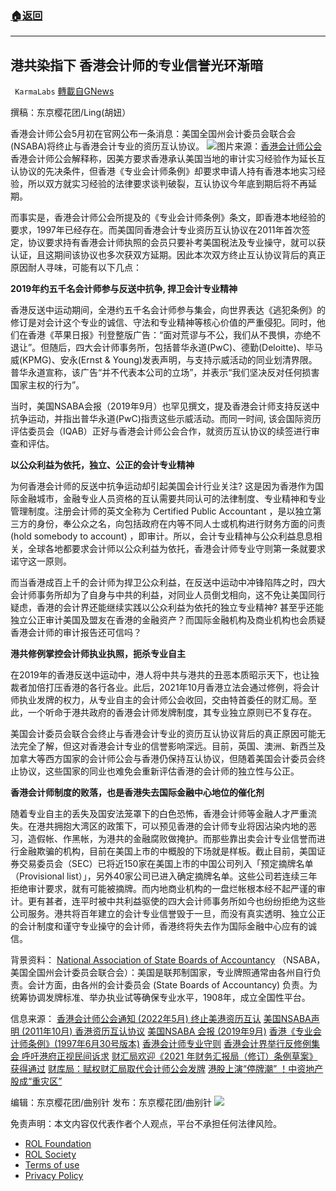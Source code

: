 ###  [:house:返回](README.md)
---


## 港共染指下 香港会计师的专业信誉光环渐暗
` KarmaLabs` [轉載自GNews](https://gnews.org/zh-hans/2603432/)

撰稿：东京樱花团/Ling(胡妞）
 
香港会计师公会5月初在官网公布一条消息：美国全国州会计委员会联合会 (NSABA)将终止与香港会计专业的资历互认协议。
 ![](https://assets.gnews.org/wp-content/uploads/2022/05/20220526HKCPA_1653546378.jpg)图片来源：[香港会计师公会](https://www.hkicpa.org.hk/) 
香港会计师公会解释称，因美方要求香港承认美国当地的审计实习经验作为延长互认协议的先决条件，但香港《专业会计师条例》却要求申请人持有香港本地实习经验，所以双方就实习经验的法律要求谈判破裂，互认协议今年底到期后将不再延期。
 
而事实是，香港会计师公会所提及的《专业会计师条例》条文，即香港本地经验的要求，1997年已经存在。而美国同香港会计专业资历互认协议在2011年首次签定，协议要求持有香港会计师执照的会员只要补考美国税法及专业操守，就可以获认证，且这期间该协议也多次获双方延期。因此本次双方终止互认协议背后的真正原因耐人寻味，可能有以下几点：
 
**2019年约五千名会计师参与反送中抗争, 捍卫会计专业精神**
 
香港反送中运动期间，全港约五千名会计师参与集会，向世界表达《逃犯条例》的修订是对会计这个专业的诚信、守法和专业精神等核心价值的严重侵犯。同时，他们在香港《苹果日报》刊登整版广告：“面对荒谬与不公，我们从不畏惧，亦绝不退让”。但随后，四大会计师事务所，包括普华永道(PwC)、德勤(Deloitte)、毕马威(KPMG)、安永(Ernst & Young)发表声明，与支持示威活动的同业划清界限。普华永道宣称，该广告“并不代表本公司的立场”，并表示“我们坚决反对任何损害国家主权的行为”。
 
当时，美国NSABA会报（2019年9月）也罕见撰文，提及香港会计师支持反送中抗争运动，并指出普华永道(PwC)指责这些示威活动。而同一时间, 该会国际资历评估委员会（IQAB）正好与香港会计师公会合作，就资历互认协议的续签进行审查和评估。
 
**以公众利益为依托，独立、公正的会计专业精神**
 
为何香港会计师的反送中抗争运动却引起美国会计行业关注? 这是因为香港作为国际金融城市，金融专业人员资格的互认需要共同认可的法律制度、专业精神和专业管理制度。注册会计师的英文全称为 Certified Public Accountant ，是以独立第三方的身份，奉公众之名，向包括政府在内等不同人士或机构进行财务方面的问责 (hold somebody to account) ，即审计。所以，会计专业精神与公众利益息息相关，全球各地都要求会计师以公众利益为依托，香港会计师专业守则第一条就要求诺守这一原则。
 
而当香港成百上千的会计师为捍卫公众利益，在反送中运动中冲锋陷阵之时，四大会计师事务所却为了自身与中共的利益，对同业人员倒戈相向，这不免让美国同行疑虑，香港的会计界还能继续实践以公众利益为依托的独立专业精神? 甚至乎还能独立公正审计美国及盟友在香港的金融资产？而国际金融机构及商业机构也会质疑香港会计师的审计报告还可信吗？
 
**港共修例掌控会计师执业执照，扼杀专业自主**
 
在2019年的香港反送中运动中，港人将中共与港共的丑恶本质昭示天下，也让独裁者加倍打压香港的各行各业。此后，2021年10月香港立法会通过修例，将会计师执业发牌的权力，从专业自主的会计师公会收回，交由特首委任的财汇局。至此，一个听命于港共政府的香港会计师发牌制度，其专业独立原则已不复存在。
 
美国会计委员会联合会终止与香港会计专业的资历互认协议背后的真正原因可能无法完全了解，但这对香港会计专业的信誉影响深远。目前，英国、澳洲、新西兰及加拿大等西方国家的会计师公会与香港仍保持互认协议，但随着美国会计委员会终止协议，这些国家的同业也难免会重新评估香港的会计师的独立性与公正。
 
**香港会计师制度的败落，也是香港失去国际金融中心地位的催化剂**
 
随着专业自主的丢失及国安法笼罩下的白色恐怖，香港会计师等金融人才严重流失。在港共拥抱大湾区的政策下，可以预见香港的会计师专业将因沾染内地的恶习，造假帐、作黑帐，为港共的金融腐败做掩护。而那些靠出卖会计专业信誉而进行金融欺骗的机构，目前在美国上市的中概股的下场就是样板。截止目前，美国证券交易委员会（SEC）已将近150家在美国上市的中国公司列入「预定摘牌名单（Provisional list）」，另外40家公司已进入确定摘牌名单。这些公司若连续三年拒绝审计要求，就有可能被摘牌。而内地商业机构的一盘烂帐根本经不起严谨的审计。更有甚者，连平时被中共利益驱使的四大会计师事务所如今也纷纷拒绝为这些公司服务。港共将百年建立的会计专业信誉毁于一旦，而没有真实透明、独立公正的会计制度和谨守专业操守的会计师，香港终将失去作为国际金融中心应有的诚信。
 
背景资料：
[National Association of State Boards of Accountancy](https://nasba.org/about/) （NSABA，美国全国州会计委员会联合会）：美国是联邦制国家，专业牌照通常由各州自行负责。会计方面，由各州的会计委员会 (State Boards of Accountancy) 负责。为统筹协调发牌标准、举办执业试等确保专业水平，1908年，成立全国性平台。
 
信息来源：
[香港会计师公会通知 (2022年5月) 终止美港资历互认](https://www.hkicpa.org.hk/en/Membership/Registration-and-licensing/Recognition-of-overseas-bodies/Non-renewal-of-MRA-with-US-IQAB)
[美国NSABA声明 (2011年10月) 香港资历互认协议](https://nasba.org/blog/2011/10/24/usandhongkongmra/)
[美国NSABA 会报 (2019年9月)](https://nasba.org/app/uploads/2019/09/9-NASBA-SBR-September-2019_Final.pdf)
[香港《专业会计师条例》(1997年6月30号版本)](https://www.elegislation.gov.hk/hk/cap50!en-zh-Hant-HK@1997-06-30T00:00:00?xpid=ID_1438403280210_004&amp;INDEX_CS=N)
[香港会计师专业守则](https://www.hkicpa.org.hk/-/media/HKICPA-Website/Members-Handbook/volumeI/COErevised18.pdf)
[香港会计界举行反修例集会 呼吁港府正视民间诉求](https://www.voacantonese.com/a/cantonese-wyn-hong-kong-accountants-marched-against-extradition-bill-20190823-ry/5053981.html)
[财汇局欢迎《2021 年财务汇报局（修订）条例草案》获得通过](https://www.frc.org.hk/zh-hk/news-events/news/news-article?folder=FRC-welcomes-the-passage-of-the-Financial-Reporting-Council-Amendment-Bill-2021)
[财库局：赋权财汇局取代会计师公会发牌](https://finance.mingpao.com/fin/instantf/20211022/1634893027797/%E8%B2%A1%E5%BA%AB%E5%B1%80-%E8%B3%A6%E6%AC%8A%E8%B2%A1%E5%8C%AF%E5%B1%80%E5%8F%96%E4%BB%A3%E6%9C%83%E8%A8%88%E5%B8%AB%E5%85%AC%E6%9C%83%E7%99%BC%E7%89%8C)
[港股上演“停牌潮” ！中资地产股成“重灾区”](https://www.hstong.com/news/hkundefined)
 
编辑：东京樱花团/曲别针
发布：东京樱花团/曲别针
 ![](https://assets.gnews.org/wp-content/uploads/2022/03/二维码-2.jpg) 

免责声明：本文内容仅代表作者个人观点，平台不承担任何法律风险。
  
- [ROL Foundation](https://rolfoundation.org/)
- [ROL Society](https://rolsociety.org/)
- [Terms of use](https://gnews.org/terms-of-use-3/)
- [Privacy Policy](https://gnews.org/privacy-policy/)

